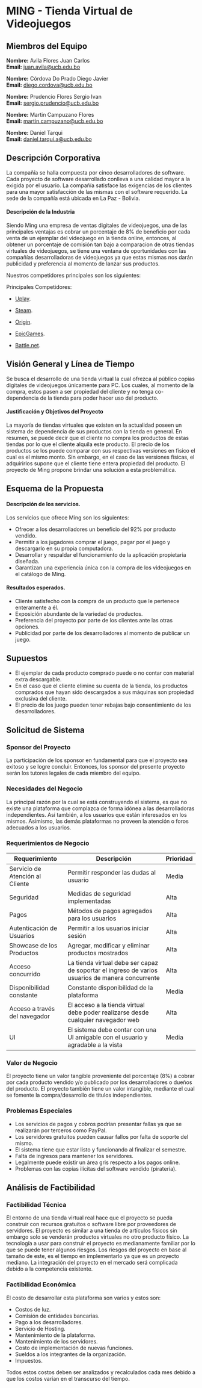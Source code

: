 # MING - Tienda Virtual de Videojuegos

## Miembros del Equipo
**Nombre:** Avila Flores Juan Carlos  
**Email:** juan.avila@ucb.edu.bo


**Nombre:** Córdova Do Prado Diego Javier  
**Email:** diego.cordova@ucb.edu.bo


**Nombre:** Prudencio Flores Sergio Ivan  
**Email:** sergio.prudencio@ucb.edu.bo


**Nombre:** Martin Campuzano Flores  
**Email:** martin.campuzano@ucb.edu.bo


**Nombre:** Daniel Tarqui  
**Email:** daniel.tarqui.a@ucb.edu.bo

## Descripción Corporativa 

La compañía se halla compuesta por cinco desarrolladores de software. Cada proyecto de software desarrollado conlleva a una calidad mayor a la exigida por el usuario. La compañía satisface las exigencias de los clientes para una mayor satisfacción de las mismas con el software requerido. La sede de la compañía está ubicada en La Paz - Bolivia.

#### Descripción de la Industria

Siendo Ming una empresa de ventas digitales de videojuegos, una de las principales ventajas es cobrar un porcentaje de 8% de beneficio por cada venta de un ejemplar del videojuego en la tienda online, entonces, al obtener un porcentaje de comisión tan bajo a comparacion de otras tiendas virtuales de videojuegos, se tiene una ventana de oportunidades con las compañías desarrolladoras de videojuegos ya que estas mismas nos darán publicidad  y preferencia al momento de lanzar sus productos. 

Nuestros competidores principales son los siguientes:

Principales Competidores:


  * [Uplay](https://uplay.ubisoft.com/ "Uplay's Homepage").

  * [Steam](https://store.steampowered.com/ "Steam's Homepage").

  * [Origin](https://www.origin.com/mex/en-us/store "Origin's Homepage").

  * [EpicGames](https://www.epicgames.com/site/en-US/home  "EpicGames's Homepage").

  * [Battle.net](https://www.blizzard.com/en-us/?ref=other  "Blizzard’s Homepage").

## Visión General y Línea de Tiempo

Se busca el desarrollo de una tienda virtual la cual ofrezca al público copias digitales de videojuegos únicamente para PC. Los cuales, al momento de la compra, estos pasen a ser propiedad del cliente y no tenga co-dependencia de la tienda para poder hacer uso del producto.


#### Justificación y Objetivos del Proyecto

La mayoría de tiendas virtuales que existen en la actualidad poseen un sistema de dependencia de sus productos con la tienda en general. En resumen, se puede decir que el cliente no compra los productos de estas tiendas por lo que el cliente alquila este producto. El precio de los productos se los puede comparar con sus respectivas versiones en físico el cual es el mismo monto. Sin embargo, en el caso de las versiones físicas,  el adquirirlos supone que el cliente tiene entera propiedad del producto. El proyecto de Ming propone brindar una solución a esta problemática.

## Esquema de la Propuesta
#### Descripción de los servicios.

Los servicios que ofrece Ming son los siguientes:

  * Ofrecer a los desarrolladores un beneficio del 92% por producto vendido.
  * Permitir a los jugadores comprar el juego, pagar por el juego y descargarlo en su propia computadora. 
  * Desarrollar y respaldar el funcionamiento de la aplicación propietaria diseñada.
  * Garantizan una experiencia única con la compra de los videojuegos en el catálogo de Ming.

#### Resultados esperados.

  - Cliente satisfecho con la compra de un producto que le pertenece enteramente a él.
  - Exposición abundante de la variedad de productos.
  - Preferencia del proyecto por parte de los clientes ante las otras opciones.
  - Publicidad por parte de los desarrolladores al momento de publicar un juego.

## Supuestos
  - El ejemplar de cada producto comprado puede o no contar con material extra descargable.
  - En el caso que el cliente elimine su cuenta de la tienda, los productos comprados que hayan sido descargados a sus máquinas son propiedad exclusiva del cliente.
  - El precio de los juego pueden tener rebajas bajo consentimiento de los desarrolladores.

## Solicitud de Sistema  

### Sponsor del Proyecto 

La participación de los sponsor en fundamental para que el proyecto sea exitoso y se logre concluir. Entonces, los sponsor del presente proyecto serán los tutores legales de cada miembro del equipo.

### Necesidades del Negocio 

La principal razón por la cual se está construyendo el sistema, es que no existe una plataforma que complazca de forma idónea a las desarrolladoras independientes. Así también, a los usuarios que están interesados en los mismos. Asimismo, las demás plataformas no proveen la atención o foros adecuados a los usuarios. 

### Requerimientos de Negocio

Requerimiento | Descripción | Prioridad
------------ | ------------- | -------------
Servicio de Atención al Cliente | Permitir responder las dudas al usuario | Media
Seguridad | Medidas de seguridad implementadas | Alta
Pagos | Métodos de pagos agregados para los usuarios | Alta
Autenticación de Usuarios | Permitir a los usuarios iniciar sesión  | Alta
Showcase de los Productos | Agregar, modificar y eliminar productos mostrados | Alta
Acceso concurrido | La tienda virtual debe ser capaz de soportar el ingreso de varios usuarios de manera concurrente | Alta
Disponibilidad constante | Constante disponibilidad de la plataforma | Media
Acceso a través del navegador | El acceso a la tienda virtual debe poder realizarse desde cualquier navegador web | Alta 
UI | El sistema debe contar con una UI amigable con el usuario y agradable a la vista | Media


### Valor de Negocio 

El proyecto tiene un valor tangible proveniente del porcentaje (8%) a cobrar por cada producto vendido y/o publicado por los desarrolladores o dueños del producto. El proyecto también tiene un valor intangible, mediante el cual se fomente la compra/desarrollo de títulos independientes. 
 
### Problemas Especiales

* Los servicios de pagos y cobros podrían presentar fallas ya que se realizarán por terceros como PayPal.
* Los servidores gratuitos pueden causar fallos por falta de soporte del mismo.
* El sistema tiene que estar listo y funcionando al finalizar el semestre.
* Falta de ingresos para mantener los servidores.
* Legalmente puede existir un área gris respecto a los pagos online.
* Problemas con las copias ilícitas del software vendido (piratería).

## Análisis de Factibilidad

### Factibilidad Técnica

El entorno de una tienda virtual real hace que el proyecto se pueda construir con recursos gratuitos o software libre por proveedores de servidores. El proyecto es similar a una tienda de artículos físicos sin embargo solo se venderán productos virtuales no otro producto físico. La tecnología a usar para construir el proyecto es medianamente familiar por lo que se puede tener algunos riesgos.
Los riesgos del proyecto en base al tamaño de este, es el tiempo en implementarlo ya que es un proyecto mediano. La integración del proyecto en el mercado será complicada debido a la competencia existente.

### Factibilidad Económica

El costo de desarrollar esta plataforma son varios y estos son:

- Costos de luz. 
- Comisión de entidades bancarias. 
- Pago a los desarrolladores. 
- Servicio de Hosting. 
- Mantenimiento de la plataforma. 
- Mantenimiento de los servidores. 
- Costo de implementación de nuevas funciones. 
- Sueldos a los integrantes de la organización. 
- Impuestos. 

Todos estos costos deben ser analizados y recalculados cada mes debido a que los costos varían en el transcurso del tiempo.



